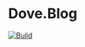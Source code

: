 # Dove.Blog

[![Build](https://github.com/Tdue21/Dove.Blog/actions/workflows/build.yml/badge.svg)](https://github.com/Tdue21/Dove.Blog/actions/workflows/build.yml)
